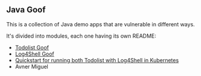 ## Java Goof

This is a collection of Java demo apps that are vulnerable in different ways.

It's divided into modules, each one having its own README:

* [Todolist Goof](todolist-goof/README.md)
* [Log4Shell Goof](log4shell-goof/README.md)
* [Quickstart for running both Todolist with Log4Shell in Kubernetes](README-K8S.md)
* Avner Miguel
